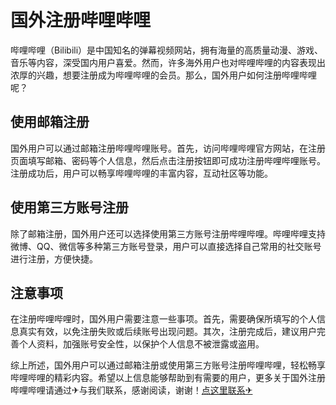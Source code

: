 # 国外注册哔哩哔哩

哔哩哔哩（Bilibili）是中国知名的弹幕视频网站，拥有海量的高质量动漫、游戏、音乐等内容，深受国内用户喜爱。然而，许多海外用户也对哔哩哔哩的内容表现出浓厚的兴趣，想要注册成为哔哩哔哩的会员。那么，国外用户如何注册哔哩哔哩呢？

## 使用邮箱注册

国外用户可以通过邮箱注册哔哩哔哩账号。首先，访问哔哩哔哩官方网站，在注册页面填写邮箱、密码等个人信息，然后点击注册按钮即可成功注册哔哩哔哩账号。注册成功后，用户可以畅享哔哩哔哩的丰富内容，互动社区等功能。

## 使用第三方账号注册

除了邮箱注册，国外用户还可以选择使用第三方账号注册哔哩哔哩。哔哩哔哩支持微博、QQ、微信等多种第三方账号登录，用户可以直接选择自己常用的社交账号进行注册，方便快捷。

## 注意事项

在注册哔哩哔哩时，国外用户需要注意一些事项。首先，需要确保所填写的个人信息真实有效，以免注册失败或后续账号出现问题。其次，注册完成后，建议用户完善个人资料，加强账号安全性，以保护个人信息不被泄露或盗用。

综上所述，国外用户可以通过邮箱注册或使用第三方账号注册哔哩哔哩，轻松畅享哔哩哔哩的精彩内容。希望以上信息能够帮助到有需要的用户，更多关于国外注册哔哩哔哩请通过✈与我们联系，感谢阅读，谢谢！[点这里联系✈](https://ss.k02.cc)